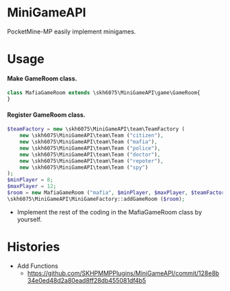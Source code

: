# MiniGameAPI
PocketMine-MP easily implement minigames.

# Usage

#### Make GameRoom class.

```php
class MafiaGameRoom extends \skh6075\MiniGameAPI\game\GameRoom{
}
```

#### Register GameRoom class.

```php
$teamFactory = new \skh6075\MiniGameAPI\team\TeamFactory (
    new \skh6075\MiniGameAPI\team\Team ("citizen"),
    new \skh6075\MiniGameAPI\team\Team ("mafia"),
    new \skh6075\MiniGameAPI\team\Team ("police"),
    new \skh6075\MiniGameAPI\team\Team ("doctor"),
    new \skh6075\MiniGameAPI\team\Team ("repoter"),
    new \skh6075\MiniGameAPI\team\Team ("spy")
);
$minPlayer = 8;
$maxPlayer = 12;
$room = new MafiaGameRoom ("mafia", $minPlayer, $maxPlayer, $teamFactory);
\skh6075\MiniGameAPI\MiniGameFactory::addGameRoom ($room);
```

- Implement the rest of the coding in the MafiaGameRoom class by yourself.

# Histories

* Add Functions
  - https://github.com/SKHPMMPPlugins/MiniGameAPI/commit/128e8b34e0ed48d2a80ead8ff28db455081df4b5

